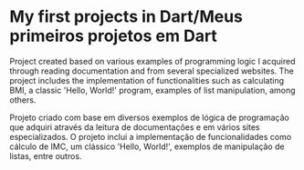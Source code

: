 #  My first projects in Dart/Meus primeiros projetos em Dart

Project created based on various examples of programming logic I acquired through reading documentation and from several specialized websites. The project includes the implementation of functionalities such as calculating BMI, a classic 'Hello, World!' program, examples of list manipulation, among others.

Projeto criado com base em diversos exemplos de lógica de programação que adquiri através da leitura de documentações e em vários sites especializados. O projeto inclui a implementação de funcionalidades como cálculo de IMC, um clássico 'Hello, World!', exemplos de manipulação de listas, entre outros.
